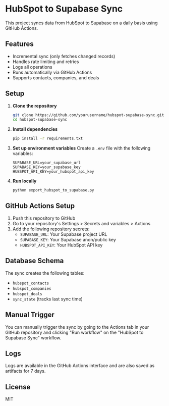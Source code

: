 # HubSpot to Supabase Sync

This project syncs data from HubSpot to Supabase on a daily basis using GitHub Actions.

## Features

- Incremental sync (only fetches changed records)
- Handles rate limiting and retries
- Logs all operations
- Runs automatically via GitHub Actions
- Supports contacts, companies, and deals

## Setup

1. **Clone the repository**
   ```bash
   git clone https://github.com/yourusername/hubspot-supabase-sync.git
   cd hubspot-supabase-sync
   ```

2. **Install dependencies**
   ```bash
   pip install -r requirements.txt
   ```

3. **Set up environment variables**
   Create a `.env` file with the following variables:
   ```
   SUPABASE_URL=your_supabase_url
   SUPABASE_KEY=your_supabase_key
   HUBSPOT_API_KEY=your_hubspot_api_key
   ```

4. **Run locally**
   ```bash
   python export_hubspot_to_supabase.py
   ```

## GitHub Actions Setup

1. Push this repository to GitHub
2. Go to your repository's Settings > Secrets and variables > Actions
3. Add the following repository secrets:
   - `SUPABASE_URL`: Your Supabase project URL
   - `SUPABASE_KEY`: Your Supabase anon/public key
   - `HUBSPOT_API_KEY`: Your HubSpot API key

## Database Schema

The sync creates the following tables:
- `hubspot_contacts`
- `hubspot_companies`
- `hubspot_deals`
- `sync_state` (tracks last sync time)

## Manual Trigger

You can manually trigger the sync by going to the Actions tab in your GitHub repository and clicking "Run workflow" on the "HubSpot to Supabase Sync" workflow.

## Logs

Logs are available in the GitHub Actions interface and are also saved as artifacts for 7 days.

## License

MIT
